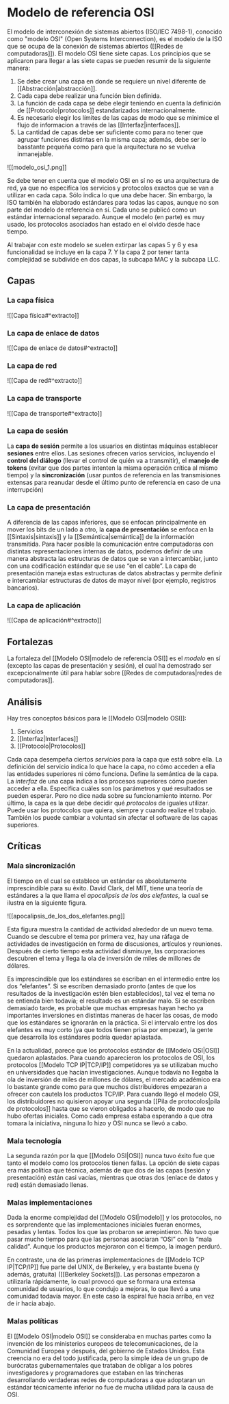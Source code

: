 # Modelo de referencia OSI
El modelo de interconexión de sistemas abiertos (ISO/IEC 7498-1), conocido como "modelo OSI" (Open Systems Interconnection), es el modelo de la ISO que se ocupa de la conexión de sistemas abiertos ([[Redes de computadoras]]). El modelo OSI tiene siete capas. Los principios que se aplicaron para llegar a las siete capas se pueden resumir de la siguiente manera:
1. Se debe crear una capa en donde se requiere un nivel diferente de [[Abstracción|abstracción]].
2. Cada capa debe realizar una función bien definida.
3. La función de cada capa se debe elegir teniendo en cuenta la definición de [[Protocolo|protocolos]] estandarizados internacionalmente.
4. Es necesario elegir los límites de las capas de modo que se minimice el flujo de informacion a través de las [[Interfaz|interfaces]].
5. La cantidad de capas debe ser suficiente como para no tener que agrupar funciones distintas en la misma capa; además, debe ser lo basstante pequeña como para que la arquitectura no se vuelva inmanejable.

![[modelo_osi_1.png]]

Se debe tener en cuenta que el modelo OSI en sí no es una arquitectura de red, ya que no especifica los servicios y protocolos exactos que se van a utilizar en cada capa. Sólo indica lo que una debe hacer. Sin embargo, la ISO también ha elaborado estándares para todas las capas, aunque no son parte del modelo de referencia en sí. Cada uno se publicó como un estándar internacional separado. Aunque el modelo (en parte) es muy usado, los protocolos asociados han estado en el olvido desde hace tiempo.

Al trabajar con este modelo se suelen extirpar las capas 5 y 6 y esa funcionalidad se incluye en la capa 7. Y la capa 2 por tener tanta complejidad se subdivide en dos capas, la subcapa MAC y la subcapa LLC.

## Capas
### La capa física
![[Capa física#^extracto]]

### La capa de enlace de datos
![[Capa de enlace de datos#^extracto]]

### La capa de red
![[Capa de red#^extracto]]

### La capa de transporte
![[Capa de transporte#^extracto]]

### La capa de sesión
La **capa de sesión** permite a los usuarios en distintas máquinas establecer **sesiones** entre ellos. Las sesiones ofrecen varios servicios, incluyendo el **control del diálogo** (llevar el control de quién va a transmitir), el **manejo de tokens** (evitar que dos partes intenten la misma operación crítica al mismo tiempo) y la **sincronización** (usar puntos de referencia en las transmisiones extensas para reanudar desde el último punto de referencia en caso de una interrupción)

### La capa de presentación
A diferencia de las capas inferiores, que se enfocan principalmente en mover los bits de un lado a otro, la **capa de presentación** se enfoca en la [[Sintaxis|sintaxis]] y la [[Semántica|semántica]] de la información transmitida. Para hacer posible la comunicación entre computadoras con distintas representaciones internas de datos, podemos definir de una manera abstracta las estructuras de datos que se van a intercambiar, junto con una codificación estándar que se use “en el cable”. La capa de presentación maneja estas estructuras de datos abstractas y permite definir e intercambiar estructuras de datos de mayor nivel (por ejemplo, registros bancarios).

### La capa de aplicación
![[Capa de aplicación#^extracto]]

## Fortalezas
La fortaleza del [[Modelo OSI|modelo de referencia OSI]] es el *modelo* en sí (excepto las capas de presentación y sesión), el cual ha demostrado ser excepcionalmente útil para hablar sobre [[Redes de computadoras|redes de computadoras]].

## Análisis
Hay tres conceptos básicos para le [[Modelo OSI|modelo OSI]]:
1. Servicios
2. [[Interfaz|Interfaces]]
3. [[Protocolo|Protocolos]]

Cada capa desempeña ciertos *servicios* para la capa que está sobre ella. La definición del servicio indica lo que hace la capa, no cómo acceden a ella las entidades superiores ni cómo funciona. Define la semántica de la capa.
La *interfaz* de una capa indica a los procesos superiores cómo pueden acceder a ella. Especifica cuáles son los parámetros y qué resultados se pueden esperar. Pero no dice nada sobre su funcionamiento interno.
Por último, la capa es la que debe decidir qué *protocolos* de iguales utilizar. Puede usar los protocolos que quiera, siempre y cuando realize el trabajo. También los puede cambiar a voluntad sin afectar el software de las capas superiores.

## Críticas
### Mala sincronización
El tiempo en el cual se establece un estándar es absolutamente imprescindible para su éxito. David Clark, del MIT, tiene una teoría de estándares a la que llama el *apocalipsis de los dos elefantes*, la cual se ilustra en la siguiente figura.

![[apocalipsis_de_los_dos_elefantes.png]]

Esta figura muestra la cantidad de actividad alrededor de un nuevo tema. Cuando se descubre el tema por primera vez, hay una ráfaga de actividades de investigación en forma de discusiones, artículos y reuniones. Después de cierto tiempo esta actividad disminuye, las corporaciones descubren el tema y llega la ola de inversión de miles de millones de dólares.

Es imprescindible que los estándares se escriban en el intermedio entre los dos “elefantes”. Si se escriben demasiado pronto (antes de que los resultados de la investigación estén bien establecidos), tal vez el tema no se entienda bien todavía; el resultado es un estándar malo. Si se escriben demasiado tarde, es probable que muchas empresas hayan hecho ya importantes inversiones en distintas maneras de hacer las cosas, de modo que los estándares se ignorarán en la práctica. Si el intervalo entre los dos elefantes es muy corto (ya que todos tienen prisa por empezar), la gente que desarrolla los estándares podría quedar aplastada.

En la actualidad, parece que los protocolos estándar de [[Modelo OSI|OSI]] quedaron aplastados. Para cuando aparecieron los protocolos de OSI, los protocolos [[Modelo TCP IP|TCP/IP]] competidores ya se utilizaban mucho en universidades que hacían investigaciones. Aunque todavía no llegaba la ola de inversión de miles de millones de dólares, el mercado académico era lo bastante grande como para que muchos distribuidores empezaran a ofrecer con cautela los productos TCP/IP. Para cuando llegó el modelo OSI, los distribuidores no quisieron apoyar una segunda [[Pila de protocolos|pila de protocolos]] hasta que se vieron obligados a hacerlo, de modo que no hubo ofertas iniciales. Como cada empresa estaba esperando a que otra tomara la iniciativa, ninguna lo hizo y OSI nunca se llevó a cabo.

### Mala tecnología
La segunda razón por la que [[Modelo OSI|OSI]] nunca tuvo éxito fue que tanto el modelo como los protocolos tienen fallas. La opción de siete capas era más política que técnica, además de que dos de las capas (sesión y presentación) están casi vacías, mientras que otras dos (enlace de datos y red) están demasiado llenas.

### Malas implementaciones
Dada la enorme complejidad del [[Modelo OSI|modelo]] y los protocolos, no es sorprendente que las implementaciones iniciales fueran enormes, pesadas y lentas. Todos los que las probaron se arrepintieron. No tuvo que pasar mucho tiempo para que las personas asociaran “OSI” con la “mala calidad”. Aunque los productos mejoraron con el tiempo, la imagen perduró.

En contraste, una de las primeras implementaciones de [[Modelo TCP IP|TCP/IP]] fue parte del UNIX, de Berkeley, y era bastante buena (y además, gratuita) ([[Berkeley Sockets]]). Las personas empezaron a utilizarla rápidamente, lo cual provocó que se formara una extensa comunidad de usuarios, lo que condujo a mejoras, lo que llevó a una comunidad todavía mayor. En este caso la espiral fue hacia arriba, en vez de ir hacia abajo.

### Malas políticas
El [[Modelo OSI|modelo OSI]] se consideraba en muchas partes como la invención de los ministerios europeos de telecomunicaciones, de la Comunidad Europea y después, del gobierno de Estados Unidos. Esta creencia no era del todo justificada, pero la simple idea de un grupo de burócratas gubernamentales que trataban de obligar a los pobres investigadores y programadores que estaban en las trincheras desarrollando verdaderas redes de computadoras a que adoptaran un estándar técnicamente inferior no fue de mucha utilidad para la causa de OSI.